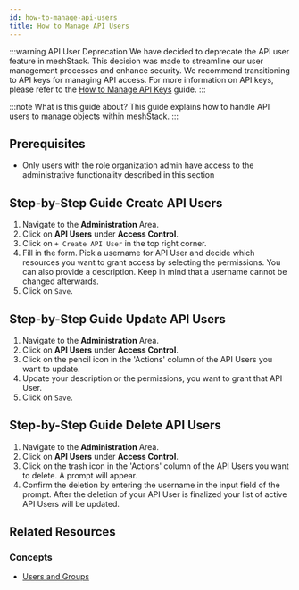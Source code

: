```yaml
---
id: how-to-manage-api-users
title: How to Manage API Users
---
```


:::warning API User Deprecation
We have decided to deprecate the API user feature in meshStack. This decision was made to streamline our user management processes and enhance security. We recommend transitioning to API keys for managing API access. For more information on API keys, please refer to the [How to Manage API Keys](./how-to-manage-api-keys.md) guide.
:::

:::note What is this guide about?
This guide explains how to handle API users to manage objects within meshStack.
:::

## Prerequisites

- Only users with the role organization admin have access to the administrative functionality described in this section

## Step-by-Step Guide Create API Users

1. Navigate to the **Administration** Area.
2. Click on **API Users** under **Access Control**.
3. Click on `+ Create API User` in the top right corner.
4. Fill in the form. Pick a username for API User and decide which resources you want to grant access by selecting the permissions. You can also provide a description. Keep in mind that a username cannot be changed afterwards.
5. Click on `Save`.

## Step-by-Step Guide Update API Users

1. Navigate to the **Administration** Area.
2. Click on **API Users** under **Access Control**.
3. Click on the pencil icon in the 'Actions' column of the API Users you want to update.
4. Update your description or the permissions, you want to grant that API User.
5. Click on `Save`.

## Step-by-Step Guide Delete API Users

1. Navigate to the **Administration** Area.
2. Click on **API Users** under **Access Control**.
3. Click on the trash icon in the 'Actions' column of the API Users you want to delete. A prompt will appear.
4. Confirm the deletion by entering the username in the input field of the prompt. After the deletion of your API User is finalized your list of active API Users will be updated.

## Related Resources

### Concepts

- [Users and Groups](../../concepts/users-and-groups.md)
